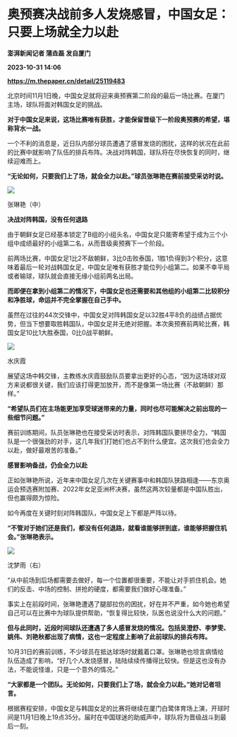 # 奥预赛决战前多人发烧感冒，中国女足：只要上场就全力以赴
**澎湃新闻记者 蒲垚磊 发自厦门**

**2023-10-31 14:06**

**https://m.thepaper.cn/detail/25119483**

北京时间11月1日晚，中国女足就将迎来奥预赛第二阶段的最后一场比赛。在厦门主场，球队将面对韩国女足的挑战。

**对于中国女足来说，这场比赛唯有获胜，才能保留晋级下一阶段奥预赛的希望，堪称背水一战。**

一个不利的消息是，近日队内部分球员遭遇了感冒发烧的困扰，这样的状况在此前的比赛中就影响了队伍的排兵布阵。决战对阵韩国，球队将在尽快恢复的同时，继续迎难而上。

**“无论如何，只要我们上了场，就会全力以赴。”球员张琳艳在赛前接受采访时说。**

![](https://imagecloud.thepaper.cn/thepaper/image/276/368/547.jpg)

张琳艳（中）

**决战对阵韩国，没有任何退路**

由于朝鲜女足已经基本锁定了B组的小组头名，中国女足只能寄希望于成为三个小组中成绩最好的小组第二名，从而晋级奥预赛下一个阶段。

前两场比赛，中国女足1比2不敌朝鲜，3比0击败泰国，1胜1负得到3个积分，这意味着最后一轮对战韩国女足，中国女足唯有获胜才能位列小组第二。如果不幸平局或者输球，球队就会直接无缘小组前两名出局。

**而即便在拿到小组第二的情况下，中国女足也还需要和其他组的小组第二比较积分和净胜球，命运并不完全掌握在自己手中。**

虽然在过往的44次交锋中，中国女足对阵韩国女足以32胜4平8负的战绩占据优势，但当下想要取胜韩国队，中国女足并无绝对把握。本次奥预赛前两轮比赛，韩国女足10比1大胜泰国，0比0战平朝鲜。

![](https://imagecloud.thepaper.cn/thepaper/image/276/368/552.jpg)

水庆霞

展望这场中韩交锋，主教练水庆霞鼓励队员要拿出更好的心态，“因为这场球对双方来说都很关键，我们应该打得更加放开，而不是像第一场比赛（不敌朝鲜）那样。”

**“希望队员们在主场能更加享受球迷带来的力量，同时也尽可能解决之前出现的一些细节问题。”**

赛前训练期间，队员张琳艳也在接受采访时表示，对阵韩国队要拼尽全力，“韩国队是一个很强劲的对手，这几年我们打她们也占不到什么便宜。这次我们也会全力以赴，做好最艰苦的准备。”

**感冒影响备战，仍会全力以赴**

正如张琳艳所说，近年来中国女足几次在关键赛事中和韩国队狭路相逢——东京奥运会预选赛附加赛、2022年女足亚洲杯决赛，虽然这两次较量都是中国队胜出，但也赢得颇为惊险。

如今再度在关键时刻对阵韩国队，中国女足上下都是严阵以待。

**“不管对于她们还是我们，都没有任何退路，就看谁能够拼到底，谁能够把握住机会。”张琳艳表示。**

![](https://imagecloud.thepaper.cn/thepaper/image/276/368/546.jpg)

沈梦雨（右）

“从中前场到后场都需要去做好，每一个位置都很重要，不能让对手抓住机会。她们的反击、中场的控制、拼抢的硬度，都需要我们做好心理准备。”

事实上在前段时间，张琳艳遭遇了腿部拉伤的困扰，好在并不严重，如今她也希望自己可以在比赛中为球队提供帮助，“恢复得比较快，队医也说没什么大的问题。”

**但与此同时，近段时间球队还遭遇了多人感冒发烧的情况。包括吴澄舒、李梦雯、姚伟、刘艳秋都出现了病情，这也一定程度上影响了此前球队的排兵布阵。**

10月31日的赛前训练，不少球员在抵达球场时就戴着口罩。张琳艳也坦言病情给队伍造成了影响，“好几个人发烧感冒，陆陆续续传播得比较快。但是这也没有办法，不能说怪谁，只是一个意外的情况。”

**“大家都是一个团队。无论如何，只要我们上了场，就会全力以赴。”她对记者坦言。**

根据赛程安排，中国女足与韩国女足的比赛将继续在厦门白鹭体育场上演，开球时间是11月1日晚上19点35分。届时在中国球迷的助威声中，球队将为晋级战斗到最后一刻。